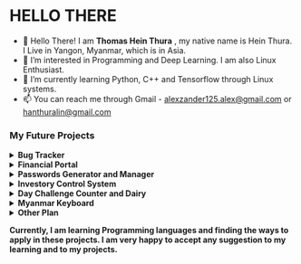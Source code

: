  # HELLO THERE
 
- 👋 Hello There! I am **Thomas Hein Thura** , my native name is Hein Thura. I Live in Yangon, Myanmar, which is in Asia. 
- 👀 I’m interested in Programming and Deep Learning. I am also Linux Enthusiast.
- 🌱 I’m currently learning Python, C++ and Tensorflow through Linux systems.  
- 📫 You can reach me through Gmail - alexzander125.alex@gmail.com or hanthuralin@gmail.com

 ### My Future Projects 
<details><summary><b>Bug Tracker</b></summary>
  
![Bug Tracker](https://github.com/ThomasHeinThura/ThomasHeinThura/blob/main/My_future_projects/1.%20Bugs%20Tracker.png)  
</details>

<details><summary><b>Financial Portal</b></summary>
 
![Financial Portal](https://github.com/ThomasHeinThura/ThomasHeinThura/blob/main/My_future_projects/3.%20Financial%20Portal.png)  
</details>
 
<details><summary><b>Passwords Generator and Manager</b></summary>
  
![Passwords Generator and Manager](https://github.com/ThomasHeinThura/ThomasHeinThura/blob/main/My_future_projects/4.%20Passwords%20Generators%20and%20Managers.png)  
</details>
 
<details><summary><b>Investory Control System</b></summary>

![Investory Control System](https://github.com/ThomasHeinThura/ThomasHeinThura/blob/main/My_future_projects/5.%20Invetory%20Control%20System.png)  
</details>
  
<details><summary><b>Day Challenge Counter and Dairy</b></summary>

![Day Challenge Counter and Dairy](https://github.com/ThomasHeinThura/ThomasHeinThura/blob/main/My_future_projects/6.%20Day%20Challenge%20Counter%20and%20Dairy.png)
</details>
   
<details><summary><b>Myanmar Keyboard</b></summary>

![Myanmar Keyboard](https://github.com/ThomasHeinThura/ThomasHeinThura/blob/main/My_future_projects/7.%20Myanmar%20Keyboard.png)
</details>
      
<details><summary><b>Other Plan</b></summary>

![Other Plan](https://github.com/ThomasHeinThura/ThomasHeinThura/blob/main/My_future_projects/2.%20Blogs%20or%20Website.png)
</details>

**Currently, I am learning Programming languages and finding the ways to apply in these projects. I am very happy to accept any suggestion to my learning and to my projects.**
<!---
ThomasHeinThura/ThomasHeinThura is a ✨ special ✨ repository because its `README.md` (this file) appears on your GitHub profile.
You can click the Preview link to take a look at your changes.
--->
